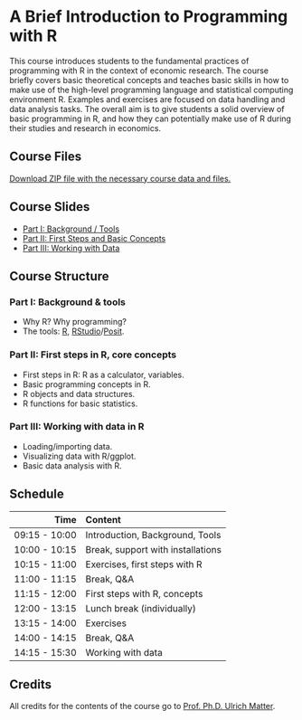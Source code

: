 # A Brief Introduction to Programming with R

This course introduces students to the fundamental practices of programming with R in the context of economic research. The course briefly covers basic theoretical concepts and teaches basic skills in how to make use of the high-level programming language and statistical computing environment R. Examples and exercises are focused on data handling and data analysis tasks. The overall aim is to give students a solid overview of basic programming in R, and how they can potentially make use of R during their studies and research in economics.

## Course Files

[Download ZIP file with the necessary course data and files.](https://github.com/JLDC/intro-to-r/archive/refs/heads/master.zip)

## Course Slides
- [Part I: Background / Tools](https://www.jldc.ch/slides/intro_to_r_1.html)
- [Part II: First Steps and Basic Concepts](https://www.jldc.ch/slides/intro_to_r_2.html)
- [Part III: Working with Data](https://www.jldc.ch/slides/intro_to_r_3.html)

## Course Structure

### Part I: Background & tools
- Why R? Why programming?
- The tools: [R](https://www.r-project.org/), [RStudio](https://www.rstudio.com/)/[Posit](https://posit.co/).

### Part II: First steps in R, core concepts
- First steps in R: R as a calculator, variables.
- Basic programming concepts in R.
- R objects and data structures.
- R functions for basic statistics.

### Part III: Working with data in R
- Loading/importing data.
- Visualizing data with R/ggplot.
- Basic data analysis with R.

## Schedule

|Time|Content|
|--:|:--|
|09:15 - 10:00|Introduction, Background, Tools|
|10:00 - 10:15|Break, support with installations|
|10:15 - 11:00|Exercises, first steps with R|
|11:00 - 11:15|Break, Q&A|
|11:15 - 12:00|First steps with R, concepts|
|12:00 - 13:15|Lunch break (individually)|
|13:15 - 14:00|Exercises|
|14:00 - 14:15|Break, Q&A|
|14:15 - 15:30|Working with data|

## Credits
All credits for the contents of the course go to [Prof. Ph.D. Ulrich Matter](https://umatter.github.io/).
